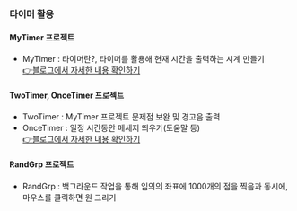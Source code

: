 ### 타이머 활용
   #### MyTimer 프로젝트
   * MyTimer : 타이머란?, 타이머를 활용해 현재 시간을 출력하는 시계 만들기  
   [👉블로그에서 자세한 내용 확인하기](https://chanos.tistory.com/entry/Windows-API-Win32-API%EC%9D%98-%ED%83%80%EC%9D%B4%EB%A8%B8%EB%A5%BC-%ED%99%9C%EC%9A%A9%ED%95%B4-%EC%8B%9C%EA%B3%84-%EB%A7%8C%EB%93%A4%EA%B8%B0-1)
   #### TwoTimer, OnceTimer 프로젝트
   * TwoTimer : MyTimer 프로젝트 문제점 보완 및 경고음 출력  
   * OnceTimer : 일정 시간동안 메세지 띄우기(도움말 등)  
   [👉블로그에서 자세한 내용 확인하기](https://chanos.tistory.com/entry/Windows-API-Win32-API%EB%A5%BC-%ED%99%9C%EC%9A%A9%ED%95%B4-%EC%8B%9C%EA%B3%84-%EC%9D%BC%ED%9A%8C%EC%9A%A9-%ED%83%80%EC%9D%B4%EB%A8%B8-%EB%A7%8C%EB%93%A4%EA%B8%B0-2)
   #### RandGrp 프로젝트
   * RandGrp : 백그라운드 작업을 통해 임의의 좌표에 1000개의 점을 찍음과 동시에, 마우스를 클릭하면 원 그리기  
